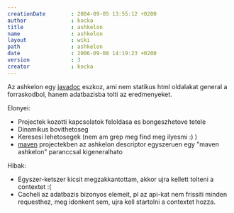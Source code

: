 ```yaml
---
creationDate        : 2004-09-05 13:55:12 +0200 
author              : kocka 
title               : ashkelon 
name                : ashkelon 
layout              : wiki 
path                : ashkelon 
date                : 2006-09-08 14:19:23 +0200 
version             : 3 
creator             : kocka 
---
```

Az ashkelon egy [javadoc](javadoc.html) eszkoz, ami nem statikus html oldalakat general a forraskodbol, hanem adatbazisba tolti az eredmenyeket.

Elonyei:

*   Projectek kozotti kapcsolatok feloldasa es bongeszhetove tetele
*   Dinamikus bovithetoseg
*   Keresesi lehetosegek (nem am grep meg find meg ilyesmi :) )
*   [maven](maven.html) projectekben az ashkelon descriptor egyszeruen egy "maven ashkelon" paranccsal kigeneralhato

Hibak:

*   Egyszer-ketszer kicsit megzakkantottam, akkor ujra kellett tolteni a contextet :(
*   Cacheli az adatbazis bizonyos elemeit, pl az api-kat nem frissiti minden requesthez, meg idonkent sem, ujra kell startolni a contextet hozza.
